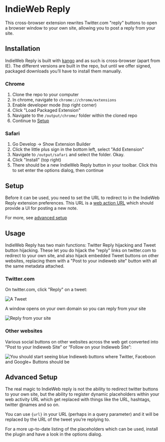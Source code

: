 IndieWeb Reply
==============

This cross-browser extension rewrites Twitter.com "reply" buttons to open a browser window to your own site, allowing you to post a reply from your site.

## Installation

IndieWeb Reply is built with [kango](http://kangoextensions.com) and as such is cross-browser (apart from IE). The different versions are built in the repo, but until we offer signed, packaged downloads you’ll have to install them manually.

### Chrome

1. Clone the repo to your computer
1. In chrome, navigate to `chrome://chrome/extensions`
1. Enable developer mode (top right corner)
1. Click "Load Packaged Extension"
1. Navigate to the `/output/chrome/` folder within the cloned repo
1. Continue to [Setup](#setup)

### Safari

1. Go Develop -> Show Extension Builder
1. Click the little plus sign in the bottom left, select "Add Extension"
1. Navigate to `/output/safari` and select the folder. Okay.
1. Click "Install" (top right)
1. There should be a new IndieWeb Reply button in your toolbar. Click this to set enter the options dialog, then continue

## Setup

Before it can be used, you need to set the URL to redirect to in the IndieWeb Reply extension preferences. This URL is a [web action URL](http://waterpigs.co.uk/articles/web-actions/) which should provide a UI for posting a new note.

For more, see [advanced setup](#advanced-setup)

## Usage

IndieWeb Reply has two main functions: Twitter Reply hijacking and Tweet button hijacking. These let you do hijack the "reply" links on twitter.com to redirect to your own site, and also hijack embedded Tweet buttons on other websites, replacing them with a "Post to your indieweb site" button with all the same metadata attached.

### Twitter.com

On twitter.com, click "Reply" on a tweet:

![A Tweet](https://github.com/aaronpk/IndieWeb-Reply-Browser-Extension/raw/master/example-tweet.png)

A window opens on your own domain so you can reply from your site

![Reply from your site](https://github.com/aaronpk/IndieWeb-Reply-Browser-Extension/raw/master/example-reply.png)

### Other websites

Various social buttons on other websites across the web get converted into “Post to your Indieweb Site” or “Follow on your Indieweb Site”:

![You should start seeing blue Indieweb buttons where Twitter, Faceboon and Google+ Buttons should be](http://photos.waterpigs.co.uk/photos/custom/201212/Screen-shot-2012-12-22-at-14.17.25-1f9433_870x550.jpg)

## Advanced Setup

The real magic to IndieWeb reply is not the ability to redirect twitter buttons to your own site, but the ability to register dynamic placeholders within your web activity URL which get replaced with things like the URL, hashtags, twitter @names and so on.

You can use <code>{url}</code> in your URL (perhaps in a query parameter) and it will be replaced by the URL of the tweet you’re replying to.

For a more up-to-date listing of the placeholders which can be used, install the plugin and have a look in the options dialog.
